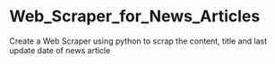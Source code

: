 # Web_Scraper_for_News_Articles
Create a Web Scraper using python to scrap the content, title and last update date of news article
